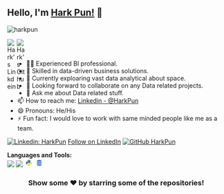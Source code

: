## Hello, I'm [Hark Pun!](https://github.com/harkpun) 👋

<p align="left"> <img src="https://komarev.com/ghpvc/?username=iamhark&label=Views&color=blue&style=plastic" alt="harkpun" /> </p>


<a href="https://www.linkedin.com/in/harkpun/">
  <img align="left" alt="Hark's Linkdein" width="22px" src="https://cdn.jsdelivr.net/npm/simple-icons@v3/icons/linkedin.svg" />
</a>
<a href="https://github.com/harkpun">
  <img align="left" alt="Hark's Github" width="22px" src="https://cdn.jsdelivr.net/npm/simple-icons@v3/icons/github.svg" />
</a>

<br/>
<br/>


- 🧑‍🎓 Experienced BI professional.
- 🧐 Skilled in data-driven business solutions.
- 🌱 Currently exploaring vast data analytical about space.
- 👯 Looking forward to collaborate on any Data related projects.
- 💬 Ask me about Data related stuff.
- 📫 How to reach me: [Linkedin - @HarkPun](https://www.linkedin.com/in/harkpun/)
- 😄 Pronouns: He/His
- ⚡ Fun fact: I would love to work with same minded people like me as a team.

[![Linkedin: HarkPun](https://img.shields.io/badge/-HarkPun-blue?style=flat-square&logo=Linkedin&logoColor=white&link=https://www.linkedin.com/in/harkpun/)](https://www.linkedin.com/in/harkpun/)
<a class="libutton" href="https://www.linkedin.com/comm/mynetwork/discovery-see-all?usecase=PEOPLE_FOLLOWS&followMember=harkpun" target="_blank">Follow on LinkedIn</a>
[![GitHub HarkPun](https://img.shields.io/github/followers/iamhark?label=follow&style=social)](https://github.com/harkpun)


**Languages and Tools:**  
<code><img height="20" src="https://static-00.iconduck.com/assets.00/ms-excel-icon-512x449-ciy30awz.png"></code>
<code><img height="20" src="https://static-00.iconduck.com/assets.00/power-bi-icon-1536x2048-0xah5g2o.png"></code>
<code><img height="20" src="https://raw.githubusercontent.com/github/explore/80688e429a7d4ef2fca1e82350fe8e3517d3494d/topics/python/python.png"></code>
<code><img height="20" src="https://raw.githubusercontent.com/github/explore/80688e429a7d4ef2fca1e82350fe8e3517d3494d/topics/sql/sql.png"></code>


<div align="center">

### Show some ❤️ by starring some of the repositories!
